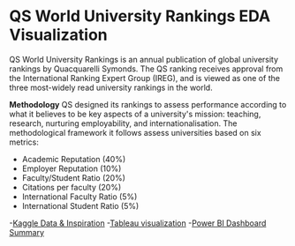 # QS World University Rankings EDA Visualization
QS World University Rankings is an annual publication of global university rankings by Quacquarelli Symonds. The QS ranking receives approval from the International Ranking Expert Group (IREG), and is viewed as one of the three most-widely read university rankings in the world.

**Methodology** 
QS designed its rankings to assess performance according to what it believes to be key aspects of a university's mission: teaching, research, nurturing employability, and internationalisation. The methodological framework it follows assess universities based on six metrics:
- Academic Reputation (40%)
- Employer Reputation (10%)
- Faculty/Student Ratio (20%)
- Citations per faculty (20%)
- International Faculty Ratio (5%)
- International Student Ratio (5%)


-[Kaggle Data & Inspiration](https://www.kaggle.com/datasets/padhmam/qs-world-university-rankings-2017-2022)
-[Tableau visualization](https://public.tableau.com/app/profile/keshav.dewan3649/viz/QSWorldUniversityRankings_16596090430810/QSWorldUniversityRanking)
-[Power BI Dashboard Summary](https://app.powerbi.com/links/HaGXen5vu2?ctid=d5b7f36a-0259-433e-ba3d-6f3f711d03bc&pbi_source=linkShare)
